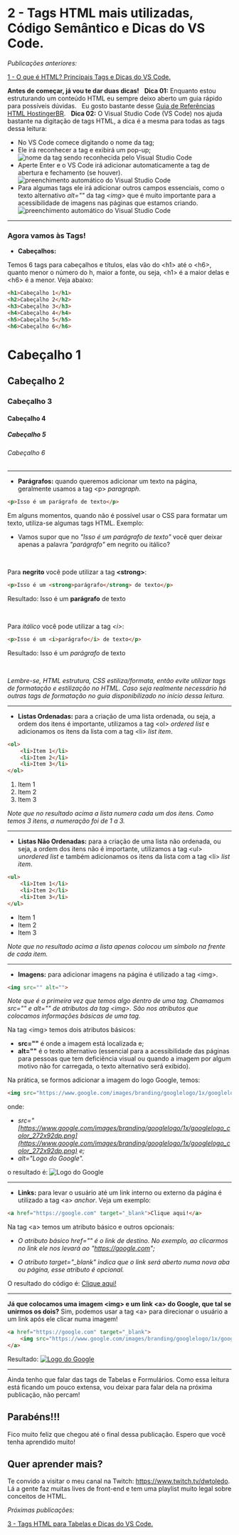 # 2 - Tags HTML mais utilizadas, Código Semântico e Dicas do VS Code.

*Publicações anteriores:*

[1 - O que é HTML? Principais Tags e Dicas do VS Code.](https://github.com/dwtoledo/posts-front-end/blob/main/README.md)

**Antes de começar, já vou te dar duas dicas!**
&nbsp;
**Dica 01:** Enquanto estou estruturando um conteúdo HTML eu sempre deixo aberto um guia rápido para possíveis dúvidas.
&nbsp;
Eu gosto bastante desse [Guia de Referências HTML HostingerBR](https://github.com/hostinger/banners/blob/master/br/Guia-de-Refer%C3%AAncias-HTML-HostingerBR.pdf?raw=true).
&nbsp;
**Dica 02:** O Visual Studio Code (VS Code) nos ajuda bastante na digitação de tags HTML, a dica é a mesma para todas as tags dessa leitura:
   * No VS Code comece digitando o nome da tag;
   * Ele irá reconhecer a tag e exibirá um pop-up;
![nome da tag sendo reconhecida pelo Visual Studio Code](https://dev-to-uploads.s3.amazonaws.com/i/3dyrzecig6cam08au90g.png)
   * Aperte Enter e o VS Code irá adicionar automaticamente a tag de abertura e fechamento (se houver).
![preenchimento automático do Visual Studio Code](https://dev-to-uploads.s3.amazonaws.com/i/xjv14o4cm98972kkuksk.png)
   * Para algumas tags ele irá adicionar outros campos essenciais, como o texto alternativo *alt=""* da tag *\<img>* que é muito importante para a acessibilidade de imagens nas páginas que estamos criando.
![preenchimento automático do Visual Studio Code](https://dev-to-uploads.s3.amazonaws.com/i/9l3i85z6bzqg842i0j87.png)

___


### Agora vamos às Tags!
+ **Cabeçalhos:**

Temos 6 tags para cabeçalhos e títulos, elas vão do \<h1> até o \<h6>, quanto menor o número do h, maior a fonte, ou seja, \<h1> é a maior delas e \<h6> é a menor. Veja abaixo:

```html
<h1>Cabeçalho 1</h1>
<h2>Cabeçalho 2</h2>
<h3>Cabeçalho 3</h3>
<h4>Cabeçalho 4</h4>
<h5>Cabeçalho 5</h5>
<h6>Cabeçalho 6</h6>
```

# Cabeçalho 1
## Cabeçalho 2
### Cabeçalho 3
#### Cabeçalho 4
##### Cabeçalho 5
###### Cabeçalho 6

___

* **Parágrafos:** quando queremos adicionar um texto na página, geralmente usamos a tag \<p> *paragraph*.

```html
<p>Isso é um parágrafo de texto</p>
```
Em alguns momentos, quando não é possível usar o CSS para formatar um texto, utiliza-se algumas tags HTML. Exemplo:
* Vamos supor que no *"Isso é um parágrafo de texto"* você quer deixar apenas a palavra *"parágrafo"* em negrito ou itálico?

&nbsp;

Para **negrito** você pode utilizar a tag **\<strong>**:
```html
<p>Isso é um <strong>parágrafo</strong> de texto</p>
```
Resultado: Isso é um **parágrafo** de texto

&nbsp;

Para *itálico* você pode utilizar a tag *\<i>*:
```html
<p>Isso é um <i>parágrafo</i> de texto</p>
```
Resultado: Isso é um *parágrafo* de texto

&nbsp;

*Lembre-se, HTML estrutura, CSS estiliza/formata, então evite utilizar tags de formatação e estilização no HTML. Caso seja realmente necessário há outras tags de formatação no guia disponibilizado no início dessa leitura.*
___

* **Listas Ordenadas:** para a criação de uma lista ordenada, ou seja, a ordem dos itens é importante, utilizamos a tag \<ol> *ordered list* e adicionamos os itens da lista com a tag \<li> *list item*.

```html
<ol>
	<li>Item 1</li>
	<li>Item 2</li>
	<li>Item 3</li>
</ol>
```
1. Item 1
2. Item 2
3. Item 3

*Note que no resultado acima a lista numera cada um dos itens. Como temos 3 itens, a numeração foi de 1 a 3.*
___
* **Listas Não Ordenadas:** para a criação de uma lista não ordenada, ou seja, a ordem dos itens não é importante, utilizamos a tag \<ul> *unordered list* e também adicionamos os itens da lista com a tag \<li> *list item*.

```html
<ul>
	<li>Item 1</li>
	<li>Item 2</li>
	<li>Item 3</li>
</ul>
```

* Item 1
* Item 2
* Item 3

*Note que no resultado acima a lista apenas colocou um símbolo na frente de cada item.*
___
* **Imagens:** para adicionar imagens na página é utilizado a tag \<img>.

```html
<img src="" alt="">
```
*Note que é a primeira vez que temos algo dentro de uma tag. Chamamos src="" e alt="" de atributos da tag \<img>. São nos atributos que colocamos informações básicas de uma tag.*

Na tag \<img> temos dois atributos básicos:
* **src=""** é onde a imagem está localizada e;
* **alt=""** é o texto alternativo (essencial para a acessibilidade das páginas para pessoas que tem deficiência visual ou quando a imagem por algum motivo não for carregada, o texto alternativo será exibido).

Na prática, se formos adicionar a imagem do logo Google, temos:

```html
<img src="https://www.google.com/images/branding/googlelogo/1x/googlelogo_color_272x92dp.png" alt="Logo do Google">
```

onde:
* *src="[https://www.google.com/images/branding/googlelogo/1x/googlelogo_color_272x92dp.png](https://www.google.com/images/branding/googlelogo/1x/googlelogo_color_272x92dp.png) e;*
* *alt="Logo do Google".*

o resultado é:
![Logo do Google](https://www.google.com/images/branding/googlelogo/1x/googlelogo_color_272x92dp.png)

___

* **Links:** para levar o usuário até um link interno ou externo da página é utilizado a tag \<a> *anchor*. Veja um exemplo:

```html
<a href="https://google.com" target="_blank">Clique aqui!</a>
```
Na tag \<a> temos um atributo básico e outros opcionais:

* *O atributo básico href="" é o link de destino.
No exemplo, ao clicarmos no link ele nos levará ao "https://google.com";*

* *O atributo target="_blank" indica que o link será aberto numa nova aba ou página, esse atributo é opcional.*

O resultado do código é:
[Clique aqui!](https://google.com)

___

**Já que colocamos uma imagem \<img> e um link \<a> do Google, que tal se unirmos os dois?** Sim, podemos usar a tag \<a> para direcionar o usuário a um link após ele clicar numa imagem!

```html
<a href="https://google.com" target="_blank">
    <img src="https://www.google.com/images/branding/googlelogo/1x/googlelogo_color_272x92dp.png" alt="Logo do Google">
</a>
```

Resultado:
[![Logo do Google](https://www.google.com/images/branding/googlelogo/1x/googlelogo_color_272x92dp.png)](https://www.google.com)

___

Ainda tenho que falar das tags de Tabelas e Formulários.
Como essa leitura está ficando um pouco extensa, vou deixar para falar dela na próxima publicação, não percam!

## **Parabéns!!!**
Fico muito feliz que chegou até o final dessa publicação.
Espero que você tenha aprendido muito!

## **Quer aprender mais?**
Te convido a visitar o meu canal na Twitch: https://www.twitch.tv/dwtoledo.
Lá a gente faz muitas lives de front-end e tem uma playlist muito legal sobre conceitos de HTML.

*Próximas publicações:*

[3 - Tags HTML para Tabelas e Dicas do VS Code.](https://github.com/dwtoledo/posts-front-end/blob/main/3%20-%20Tags%20HTML%20para%20Tabelas%20e%20Dicas%20do%20VS%20Code.md)
